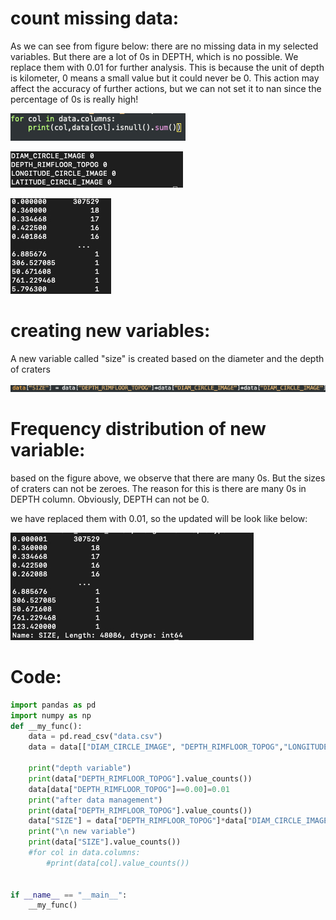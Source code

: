 # count missing data:

As we can see from figure below: there are no missing data in my selected variables. But there are a lot of 0s in DEPTH, which is no possible. We replace them with 0.01 for further analysis. This is because the unit of depth is kilometer, 0 means a small value but it could never be 0. This action may affect the accuracy of further actions, but we can not set it to nan since the percentage of 0s is really high!

![Xnip2020-05-01_21-15-02.jpg](https://github.com/twodogs-wang/coursera_data_management-viualize/blob/master/week3/figures/Xnip2020-05-01_21-15-02.jpg)

![Xnip2020-05-01_21-14-42.jpg](https://github.com/twodogs-wang/coursera_data_management-viualize/blob/master/week3/figures/Xnip2020-05-01_21-14-42.jpg)

![Xnip2020-05-01_21-22-38.jpg](https://github.com/twodogs-wang/coursera_data_management-viualize/blob/master/week3/figures/Xnip2020-05-01_21-22-38.jpg)

# creating new variables:

A new variable called "size" is created based on the diameter and the depth of craters

![Xnip2020-05-01_21-20-46.jpg](https://github.com/twodogs-wang/coursera_data_management-viualize/blob/master/week3/figures/Xnip2020-05-01_21-20-46.jpg)

# Frequency distribution of new variable:

based on the figure above, we observe that there are many 0s. But the sizes of craters can not be zeroes. The reason for this is there are many 0s in DEPTH column. Obviously, DEPTH can not be 0. 

we have replaced them with 0.01, so the updated will be look like below:

![Xnip2020-05-01_22-02-43.jpg](https://github.com/twodogs-wang/coursera_data_management-viualize/blob/master/week3/figures/Xnip2020-05-01_22-14-06.jpg)

# Code:

```python
import pandas as pd
import numpy as np
def __my_func():
    data = pd.read_csv("data.csv")
    data = data[["DIAM_CIRCLE_IMAGE", "DEPTH_RIMFLOOR_TOPOG","LONGITUDE_CIRCLE_IMAGE","LATITUDE_CIRCLE_IMAGE"]]

    print("depth variable")
    print(data["DEPTH_RIMFLOOR_TOPOG"].value_counts())
    data[data["DEPTH_RIMFLOOR_TOPOG"]==0.00]=0.01
    print("after data management")
    print(data["DEPTH_RIMFLOOR_TOPOG"].value_counts())
    data["SIZE"] = data["DEPTH_RIMFLOOR_TOPOG"]*data["DIAM_CIRCLE_IMAGE"]*data["DIAM_CIRCLE_IMAGE"]
    print("\n new variable")
    print(data["SIZE"].value_counts())
    #for col in data.columns:
        #print(data[col].value_counts())
    

if __name__ == "__main__":
    __my_func()
    
```

